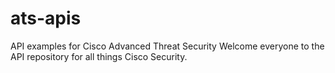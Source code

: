 # ats-apis
API examples for Cisco Advanced Threat Security
Welcome everyone to the API repository for all things Cisco Security.
